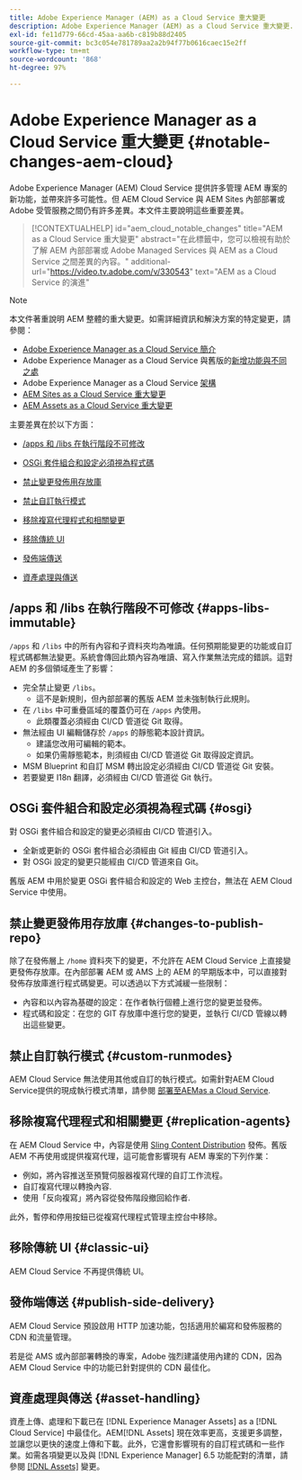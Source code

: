 ```yaml
---
title: Adobe Experience Manager (AEM) as a Cloud Service 重大變更
description: Adobe Experience Manager (AEM) as a Cloud Service 重大變更.
exl-id: fe11d779-66cd-45aa-aa6b-c819b88d2405
source-git-commit: bc3c054e781789aa2a2b94f77b0616caec15e2ff
workflow-type: tm+mt
source-wordcount: '868'
ht-degree: 97%

---
```


# Adobe Experience Manager as a Cloud Service 重大變更 {#notable-changes-aem-cloud}

Adobe Experience Manager (AEM) Cloud Service 提供許多管理 AEM 專案的新功能，並帶來許多可能性。但 AEM Cloud Service 與 AEM Sites 內部部署或 Adobe 受管服務之間仍有許多差異。本文件主要說明這些重要差異。

>[!CONTEXTUALHELP]
>id="aem_cloud_notable_changes"
>title="AEM as a Cloud Service 重大變更"
>abstract="在此標籤中，您可以檢視有助於了解 AEM 內部部署或 Adobe Managed Services 與 AEM as a Cloud Service 之間差異的內容。"
>additional-url="https://video.tv.adobe.com/v/330543" text="AEM as a Cloud Service 的演進"


>[!NOTE]
>本文件著重說明 AEM 整體的重大變更。如需詳細資訊和解決方案的特定變更，請參閱：
>
>* [Adobe Experience Manager as a Cloud Service 簡介](/help/overview/introduction.md)
>* Adobe Experience Manager as a Cloud Service 與舊版的[新增功能與不同之處](/help/overview/what-is-new-and-different.md)
>* Adobe Experience Manager as a Cloud Service [架構](/help/overview/architecture.md)
>* [AEM Sites as a Cloud Service 重大變更](/help/sites-cloud/sites-cloud-changes.md)
>* [AEM Assets as a Cloud Service 重大變更](/help/assets/assets-cloud-changes.md)

主要差異在於以下方面：

* [/apps 和 /libs 在執行階段不可修改](#apps-libs-immutable)

* [OSGi 套件組合和設定必須視為程式碼](#osgi)

* [禁止變更發佈用存放庫](#changes-to-publish-repo)

* [禁止自訂執行模式](#custom-runmodes)

* [移除複寫代理程式和相關變更](#replication-agents)

* [移除傳統 UI](#classic-ui)

* [發佈端傳送](#publish-side-delivery)

* [資產處理與傳送](#asset-handling)

## /apps 和 /libs 在執行階段不可修改 {#apps-libs-immutable}

`/apps` 和 `/libs` 中的所有內容和子資料夾均為唯讀。任何預期能變更的功能或自訂程式碼都無法變更。系統會傳回此類內容為唯讀、寫入作業無法完成的錯誤。這對 AEM 的多個領域產生了影響：

* 完全禁止變更 `/libs`。
   * 這不是新規則，但內部部署的舊版 AEM 並未強制執行此規則。
* 在 `/libs` 中可重疊區域的覆蓋仍可在 `/apps` 內使用。
   * 此類覆蓋必須經由 CI/CD 管道從 Git 取得。
* 無法經由 UI 編輯儲存於 `/apps` 的靜態範本設計資訊。
   * 建議您改用可編輯的範本。
   * 如果仍需靜態範本，則須經由 CI/CD 管道從 Git 取得設定資訊。
* MSM Blueprint 和自訂 MSM 轉出設定必須經由 CI/CD 管道從 Git 安裝。
* 若要變更 I18n 翻譯，必須經由 CI/CD 管道從 Git 執行。

## OSGi 套件組合和設定必須視為程式碼 {#osgi}

對 OSGi 套件組合和設定的變更必須經由 CI/CD 管道引入。

* 全新或更新的 OSGi 套件組合必須經由 Git 經由 CI/CD 管道引入。
* 對 OSGi 設定的變更只能經由 CI/CD 管道來自 Git。

舊版 AEM 中用於變更 OSGi 套件組合和設定的 Web 主控台，無法在 AEM Cloud Service 中使用。

## 禁止變更發佈用存放庫 {#changes-to-publish-repo}

除了在發佈層上 `/home` 資料夾下的變更，不允許在 AEM Cloud Service 上直接變更發佈存放庫。在內部部署 AEM 或 AMS 上的 AEM 的早期版本中，可以直接對發佈存放庫進行程式碼變更。可以透過以下方式減緩一些限制：

* 內容和以內容為基礎的設定：在作者執行個體上進行您的變更並發佈。
* 程式碼和設定：在您的 GIT 存放庫中進行您的變更，並執行 CI/CD 管線以轉出這些變更。

## 禁止自訂執行模式 {#custom-runmodes}

AEM Cloud Service 無法使用其他或自訂的執行模式。如需針對AEM Cloud Service提供的現成執行模式清單，請參閱 [部署至AEMas a Cloud Service](/help/implementing/deploying/overview.md#runmodes).

## 移除複寫代理程式和相關變更 {#replication-agents}

在 AEM Cloud Service 中，內容是使用 [Sling Content Distribution](https://sling.apache.org/documentation/bundles/content-distribution.html) 發佈。舊版 AEM 不再使用或提供複寫代理，這可能會影響現有 AEM 專案的下列作業：

* 例如，將內容推送至預覽伺服器複寫代理的自訂工作流程。
* 自訂複寫代理以轉換內容.
* 使用「反向複寫」將內容從發佈階段撤回給作者.

此外，暫停和停用按鈕已從複寫代理程式管理主控台中移除。

## 移除傳統 UI {#classic-ui}

AEM Cloud Service 不再提供傳統 UI。

## 發佈端傳送 {#publish-side-delivery}

AEM Cloud Service 預設啟用 HTTP 加速功能，包括適用於編寫和發佈服務的 CDN 和流量管理。

若是從 AMS 或內部部署轉換的專案，Adobe 強烈建議使用內建的 CDN，因為 AEM Cloud Service 中的功能已針對提供的 CDN 最佳化。

## 資產處理與傳送 {#asset-handling}

資產上傳、處理和下載已在 [!DNL Experience Manager Assets] as a [!DNL Cloud Service] 中最佳化。AEM[!DNL Assets] 現在效率更高，支援更多調整，並讓您以更快的速度上傳和下載。此外，它還會影響現有的自訂程式碼和一些作業。如需各項變更以及與 [!DNL Experience Manager] 6.5 功能配對的清單，請參閱 [ [!DNL Assets]](/help/assets/assets-cloud-changes.md) 變更。
